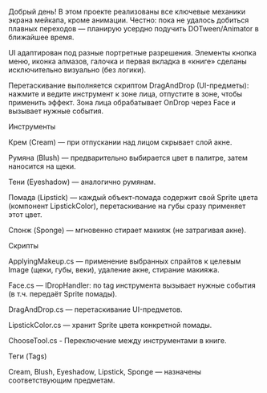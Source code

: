 Добрый день!
В этом проекте реализованы все ключевые механики экрана мейкапа, кроме анимации. Честно: пока не удалось добиться плавных переходов — планирую усердно подучить DOTween/Animator в ближайшее время.

UI адаптирован под разные портретные разрешения.
Элементы кнопка меню, иконка алмазов, галочка и первая вкладка в «книге» сделаны исключительно визуально (без логики).

Перетаскивание выполняется скриптом DragAndDrop (UI-предметы): нажмите и ведите инструмент к зоне лица, отпустите в зоне, чтобы применить эффект.
Зона лица обрабатывает OnDrop через Face и вызывает нужные события.

Инструменты


Крем (Cream) — при отпускании над лицом скрывает слой акне.

Румяна (Blush) — предварительно выбирается цвет в палитре, затем наносится на щеки.

Тени (Eyeshadow) — аналогично румянам.

Помада (Lipstick) — каждый объект-помада содержит свой Sprite цвета (компонент LipstickColor), перетаскивание на губы сразу применяет этот цвет.

Спонж (Sponge) — мгновенно стирает макияж (не затрагивая акне).


Скрипты

ApplyingMakeup.cs — применение выбранных спрайтов к целевым Image (щеки, губы, веки), удаление акне, стирание макияжа.

Face.cs — IDropHandler: по tag инструмента вызывает нужные события (в т.ч. передаёт Sprite помады).

DragAndDrop.cs — перетаскивание UI-предметов.

LipstickColor.cs — хранит Sprite цвета конкретной помады.

ChooseTool.cs - Переключение между инструментами в книге.


Теги (Tags)


Cream, Blush, Eyeshadow, Lipstick, Sponge — назначены соответствующим предметам.



